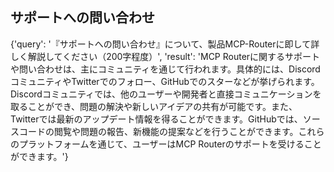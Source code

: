## サポートへの問い合わせ

{'query': '『サポートへの問い合わせ』について、製品MCP-Routerに即して詳しく解説してください（200字程度）', 'result': 'MCP Routerに関するサポートや問い合わせは、主にコミュニティを通じて行われます。具体的には、DiscordコミュニティやTwitterでのフォロー、GitHubでのスターなどが挙げられます。Discordコミュニティでは、他のユーザーや開発者と直接コミュニケーションを取ることができ、問題の解決や新しいアイデアの共有が可能です。また、Twitterでは最新のアップデート情報を得ることができます。GitHubでは、ソースコードの閲覧や問題の報告、新機能の提案などを行うことができます。これらのプラットフォームを通じて、ユーザーはMCP Routerのサポートを受けることができます。'}